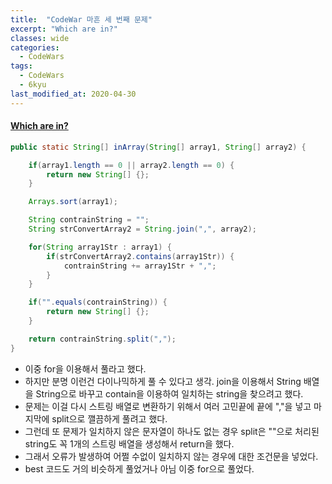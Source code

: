 ```yaml
---
title:  "CodeWar 마흔 세 번째 문제"
excerpt: "Which are in?"
classes: wide
categories:
  - CodeWars
tags:
  - CodeWars
  - 6kyu
last_modified_at: 2020-04-30
---
```


#### [Which are in?](https://www.codewars.com/kata/550554fd08b86f84fe000a58)

```java
public static String[] inArray(String[] array1, String[] array2) {

    if(array1.length == 0 || array2.length == 0) {
        return new String[] {};
    }

    Arrays.sort(array1);

    String contrainString = "";
    String strConvertArray2 = String.join(",", array2);

    for(String array1Str : array1) {
        if(strConvertArray2.contains(array1Str)) {
            contrainString += array1Str + ",";
        }
    }

    if("".equals(contrainString)) {
        return new String[] {};
    }

    return contrainString.split(",");
}
```

* 이중 for을 이용해서 풀라고 했다.
* 하지만 분명 이런건 다이나믹하게 풀 수 있다고 생각. join을 이용해서 String 배열을 String으로 바꾸고 contain을 이용하여 일치하는 string을 찾으려고 했다.
* 문제는 이걸 다시 스트링 배열로 변환하기 위해서 여러 고민끝에 끝에 ","을 넣고 마지막에 split으로 깰끔하게 풀려고 했다.
* 그런데 또 문제가 일치하지 않은 문자열이 하나도 없는 경우 split은 ""으로 처리된 string도 꼭 1개의 스트링 배열을 생성해서 return을 했다. 
* 그래서 오류가 발생하여 어쩔 수없이 일치하지 않는 경우에 대한 조건문을 넣었다.
* best 코드도 거의 비슷하게 풀었거나 아님 이중 for으로 풀었다.
